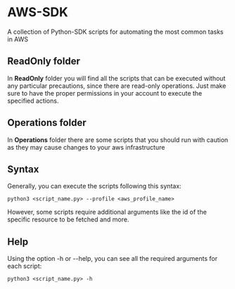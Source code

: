 # AWS-SDK

A collection of Python-SDK scripts for automating the most common tasks in AWS

## ReadOnly folder
In **ReadOnly** folder you will find all the scripts that can be executed without any particular precautions, since there are read-only operations.
Just make sure to have the proper permissions in your account to execute the specified actions. 

## Operations folder
In **Operations** folder there are some scripts that you should run with caution as they may cause changes to your aws infrastructure  

## Syntax
Generally, you can execute the scripts following this syntax:
```
python3 <script_name.py> --profile <aws_profile_name>
```

However, some scripts require additional arguments like the id of the specific resource to be fetched and more.

## Help
Using the option -h or --help, you can see all the required arguments for each script:
```
python3 <script_name.py> -h
```

